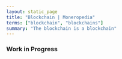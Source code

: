 ```yaml
---
layout: static_page
title: "Blockchain | Moneropedia"
terms: ["blockchain", "blockchains"]
summary: "The blockchain is a blockchain"
---
```


### Work in Progress
